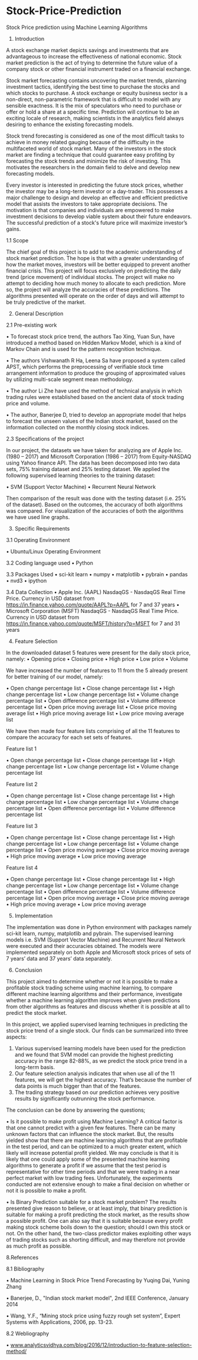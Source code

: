 # Stock-Price-Prediction
Stock Price prediction using Machine Learning Algorithms

1. Introduction


A stock exchange market depicts savings and investments that are advantageous to increase the effectiveness of national economic. Stock market prediction is the act of trying to determine the future value of a company stock or other financial instrument traded on a financial exchange.

Stock market forecasting contains uncovering the market trends, planning investment tactics, identifying the best time to purchase the stocks and which stocks to purchase. A stock exchange or equity business sector is a non-direct, non-parametric framework that is difficult to model with any sensible exactness. It is the mix of speculators who need to purchase or offer or hold a share at a specific time. Prediction will continue to be an exciting locale of research, making scientists in the analytics field always desiring to enhance the existing forecasting models.

Stock trend forecasting is considered as one of the most difficult tasks to achieve in money related gauging because of the difficulty in the multifaceted world of stock market. Many of the investors in the stock market are finding a technique that could guarantee easy profiting by forecasting the stock trends and minimize the risk of investing. This motivates the researchers in the domain field to delve and develop new forecasting models.

Every investor is interested in predicting the future stock prices, whether the investor may be a long-term investor or a day-trader. This possesses a major challenge to design and develop an effective and efficient predictive model that assists the investors to take appropriate decisions. The motivation is that companies and individuals are empowered to make investment decisions to develop viable system about their future endeavors. The successful prediction of a stock's future price will maximize investor’s gains.


1.1	Scope

The chief goal of this project is to add to the academic understanding of stock market prediction. The hope is that with a greater understanding of how the market moves, investors will be better equipped to prevent another financial crisis. This project will focus exclusively on predicting the daily trend (price movement) of individual stocks. The project will make no attempt to deciding how much money to allocate to each prediction. More so, the project will analyze the accuracies of these predictions. The algorithms presented will operate on the order of days and will attempt to be truly predictive of the market.






2. General Description


2.1 Pre-existing work

•	To forecast stock price trend, the authors Tao Xing, Yuan Sun, have introduced a method based on Hidden Markov Model, which is a kind of Markov Chain and is used for the pattern recognition technique.

•	The authors Vishwanath R Ha, Leena Sa have proposed a system called APST, which performs the preprocessing of verifiable stock time arrangement information to produce the grouping of approximated values by utilizing multi-scale segment mean methodology.

•	The author Li Zhe have used the method of technical analysis in which trading rules were established based on the ancient data of stock trading price and volume.

•	The author, Banerjee D, tried to develop an appropriate model that helps to forecast the unseen values of the Indian stock market, based on the information collected on the monthly closing stock indices.



2.3 Specifications of the project

In our project, the datasets we have taken for analyzing are of Apple Inc. (1980 – 2017) and Microsoft Corporation (1986 – 2017) from Equity-NASDAQ using Yahoo finance API. The data has been decomposed into two data sets, 75% training dataset and 25% testing dataset. We applied the following supervised learning theories to the training dataset:


•	SVM (Support Vector Machine)
•	Recurrent Neural Network

Then comparison of the result was done with the testing dataset (i.e. 25% of the dataset). Based on the outcomes, the accuracy of both algorithms was compared. For visualization of the accuracies of both the algorithms we have used line graphs.



3. Specific Requirements

3.1 Operating Environment

•	Ubuntu/Linux Operating Environment

3.2 Coding language used
•	   Python

3.3 Packages Used
•	sci-kit learn
•	numpy
•	matplotlib
•	pybrain
•	pandas
•	nvd3
•	ipython

3.4 Data Collection
•	Apple Inc. (AAPL) NasdaqGS - NasdaqGS Real Time Price. Currency in USD dataset from https://in.finance.yahoo.com/quote/AAPL?p=AAPL for 7 and 37 years
•	Microsoft Corporation (MSFT) NasdaqGS - NasdaqGS Real Time Price. Currency in USD dataset from https://in.finance.yahoo.com/quote/MSFT/history?p=MSFT for 7 and 31 years


4. Feature Selection

In the downloaded dataset 5 features were present for the daily stock price, namely:
•	Opening price
•	Closing price
•	High price
•	Low price
•	Volume


We have increased the number of features to 11 from the 5 already present for better training of our model, namely:

•	Open change percentage list
•	Close change percentage list
•	High change percentage list
•	Low change percentage list
•	Volume change percentage list
•	Open difference percentage list
•	Volume difference percentage list
•	Open price moving average list
•	Close price moving average list
•	High price moving average list
•	Low price moving average list

We have then made four feature lists comprising of all the 11 features to compare the accuracy for each set sets of features.

Feature list 1

•	Open change percentage list
•	Close change percentage list
•	High change percentage list
•	Low change percentage list
•	Volume change percentage list

Feature list 2

•	Open change percentage list
•	Close change percentage list
•	High change percentage list
•	Low change percentage list
•	Volume change percentage list
•	Open difference percentage list
•	Volume difference percentage list

Feature list 3

•	Open change percentage list
•	Close change percentage list
•	High change percentage list
•	Low change percentage list
•	Volume change percentage list
•	Open price moving average
•	Close price moving average
•	High price moving average
•	Low price moving average

Feature list 4

•	Open change percentage list
•	Close change percentage list
•	High change percentage list
•	Low change percentage list
•	Volume change percentage list
•	Open difference percentage list
•	Volume difference percentage list
•	Open price moving average
•	Close price moving average
•	High price moving average
•	Low price moving average



5. Implementation

The implementation was done in Python environment with packages namely sci-kit learn, numpy, matplotlib and pybrain. The supervised learning models i.e. SVM (Support Vector Machine) and Recurrent Neural Network were executed and their accuracies obtained.
The models were implemented separately on both Apple and Microsoft stock prices of sets of 7 years’ data and 37 years’ data separately. 

6. Conclusion

This project aimed to determine whether or not it is possible to make a profitable stock trading scheme using machine learning, to compare different machine learning algorithms and their performance, investigate whether a machine learning algorithm improves when given predictions from other algorithms as features and discuss whether it is possible at all to predict the stock market. 

In this project, we applied supervised learning techniques in predicting the stock price trend of a single stock. Our finds can be summarized into three aspects:
1.	Various supervised learning models have been used for the prediction and we found that SVM model can provide the highest predicting accuracy in the range 82-88%, as we predict the stock price trend in a long-term basis. 
2.	Our feature selection analysis indicates that when use all of the 11 features, we will get the highest accuracy. That’s because the number of data points is much bigger than that of the features. 
3.	The trading strategy based on our prediction achieves very positive results by significantly outrunning the stock performance.

The conclusion can be done by answering the questions;

•	Is it possible to make profit using Machine Learning?
A critical factor is that one cannot predict with a given few features. There can be many unknown factors that can influence the stock market. But, the results yielded show that there are machine learning algorithms that are profitable in the test period, and can be optimized to a much greater extent, which likely will increase potential profit yielded. We may conclude is that it is likely that one could apply some of the presented machine learning algorithms to generate a profit if we assume that the test period is representative for other time periods and that we were trading in a near perfect market with low trading fees. Unfortunately, the experiments conducted are not extensive enough to make a final decision on whether or not it is possible to make a profit. 

•	Is Binary Prediction suitable for a stock market problem?
The results presented give reason to believe, or at least imply, that binary prediction is suitable for making a profit predicting the stock market, as the results show a possible profit. One can also say that it is suitable because every profit making stock scheme boils down to the question; should I own this stock or not. On the other hand, the two-class predictor makes exploiting other ways of trading stocks such as shorting difficult, and may therefore not provide as much profit as possible.





8.References

8.1 Bibliography

•	Machine Learning in Stock Price Trend Forecasting by Yuqing Dai, Yuning Zhang

•	Banerjee, D., "Indian stock market model", 2nd IEEE Conference, January 2014

•	Wang, Y.F., “Mining stock price using fuzzy rough set system”, Expert Systems with Applications, 2006, pp. 13-23.

8.2 Webliography

•	www.analyticsvidhya.com/blog/2016/12/introduction-to-feature-selection-method/


